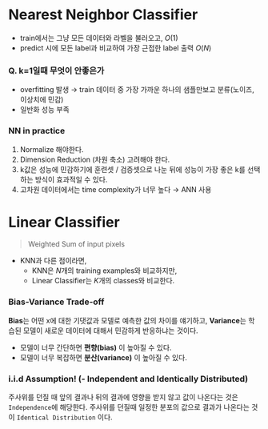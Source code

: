 # Nearest Neighbor Classifier
- train에서는 그냥 모든 데이터와 라벨을 불러오고, 
	$O(1)$
- predict 시에 모든 label과 비교하여 가장 근접한 label 출력
	$O(N)$
### Q. k=1일때 무엇이 안좋은가
- overfitting 발생 → train 데이터 중 가장 가까운 하나의 샘플만보고 분류(노이즈, 이상치에 민감)
- 일반화 성능 부족
### NN in practice
1. Normalize 해야한다. 
2. Dimension Reduction (차원 축소) 고려해야 한다. 
3. k값은 성능에 민감하기에 훈련셋 / 검증셋으로 나눈 뒤에 성능이 가장 좋은 k를 선택하는 방식이 효과적일 수 있다. 
4. 고차원 데이터에서는 time complexity가 너무 높다 → ANN 사용
# Linear Classifier
> Weighted Sum of input pixels

- KNN과 다른 점이라면, 
	- KNN은 $N$개의 training examples와 비교하지만, 
	- Linear Classifier는 $K$개의 classes와 비교한다. 

### Bias-Variance Trade-off
**Bias**는 어떤 x에 대한 기댓값과 모델로 예측한 값의 차이를 얘기하고, 
**Variance**는 학습된 모델이 새로운 데이터에 대해서 민감하게 반응하냐는 것이다. 
- 모델이 너무 간단하면 **편향(bias)** 이 높아질 수 있다. 
- 모델이 너무 복잡하면 **분산(variance)** 이 높아질 수 있다. 

### i.i.d Assumption! (- Independent and Identically Distributed)
주사위를 던질 때 앞의 결과나 뒤의 결과에 영향을 받지 않고 값이 나온다는 것은 `Independence`에 해당한다. 
주사위를 던질때 일정한 분포의 값으로 결과가 나온다는 것이 `Identical Distribution` 이다. 